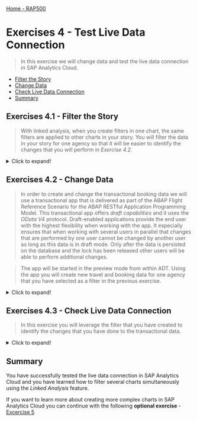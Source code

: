 [Home - RAP500](../../README.md#exercises)

# Exercises 4 - Test Live Data Connection

> In this exercise we will change data and test the live data connection in SAP Analytics Cloud.
    
 - [Filter the Story](README.md#exercises-41---filter-the-story)
 - [Change Data](README.md#exercises-42---Change-Data)   
 - [Check Live Data Connection](README.md#exercises-43---Check-Live-Data-Connection)   
 - [Summary](README.md#exercises/ex4#summary)   


## Exercises 4.1 - Filter the Story

> With linked analysis, when you create filters in one chart, the same filters are applied to other charts in your story. You will filter the data in your story for one agency so that it will be easier to identify the changes that you will perform in *Exercise 4.2*.

<details>
  <summary>Click to expand!</summary>
    
1. Open your created story. Choose **Edit** -> **Designer** and the chart with **Flight Price per Agency** to edit.

  ![edit](images/1372.png)

2. Click on three points in the chart and choose **Linked Analysis**.

  ![Link analysis](images/1371.png)
  
3. Choose **All Widgets in the Story** and click **Apply**.

  ![All](images/1373.png)
  
4. Select an agency and click on filter icon.

  ![filter](images/1374.png)
  
5. Now you can see all charts and tables are filtered for your choosen agency. In the **Flight Price pre Loc. Changed By** chart, you can see who have changed the data for this agency.

  ![filter all](images/1376.png)
  
6. Do not forget to save your story.
  
  </details>

## Exercises 4.2 - Change Data

> In order to create and change the transactional booking data we will use a transactional app that is delivered as part of the ABAP Flight Reference Scenario for the ABAP RESTful Application Programming Model. This transactional app offers *draft capabilities* and it uses the *OData V4* protocol. Draft-enabled applications provide the end user with the highest flexibility when working with the app. It especially ensures that when working with several users in parallel that changes that are performed by one user cannot be changed by another user as long as this data is in draft mode. Only after the data is persisted on the database and the lock has been released other users will be able to perform additional changes. 

> The app will be started in the preview mode from within ADT. Using the app you will create new travel and booking data for one agency that you have selected as a filter in the previous exercise.   

<details>
  <summary>Click to expand!</summary>
 
 1. In ADT search for the following service binding `/DMO/UI_TRAVEL_D_D_O4`.

  ![service binding](images/1366.png)

2. Under **Entity Set and Association** choose **Travel** > **to_Booking** and click **Preview**.

  ![preview](images/1377.png)
  
3. In the preview, click **Create** button to create a new travel/booking.

  ![create](images/1375.png)
  
4. Click **Create** under **Booking** and choose a **Customer ID** and **Flight Number**. Now click **Apply**.
  
  ![preview](images/1390.png)
  ![new booking](images/1395.png)
  
5. Now you need to create some data under **General Information**. Choose the **Agency ID** just the same one like the last step in your filter, choose the same **Customer ID** as in Booking, **Starting Date** and **End Date** and **Booking Fee**. Click **Create**. A Travel ID will be created. 

  ![new travel](images/1380.png)
  ![new travel ID](images/1385.png)
  

</details>


## Exercises 4.3 - Check Live Data Connection

> In this exercise you will leverage the filter that you have created to identify the changes that you have done to the transactional data. 

<details>
  <summary>Click to expand!</summary>

1. Go back to the SAP Analytics Cloud, open your Story and refresh your browser. 

  ![Edit](images/1410.png)
  
2. Now you can see your new booking in every chart and table and you can find the new travel id in the table as well.

  ![search](images/1400.png)


</details>


## Summary

You have successfully tested the live data connection in SAP Analytics Cloud and you have learned how to filter several charts simultaneously using the *Linked Analysis* feature.

If you want to learn more about creating more complex charts in SAP Analytics Cloud you can continue with the following **optional exercise** - [Excercise 5](../ex5/README.md)
